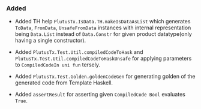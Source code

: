 ### Added

- Added TH help `PlutusTx.IsData.TH.makeIsDataAsList` which generates `ToData`, `FromData`, `UnsafeFromData` instances with internal representation being `Data.List` instead of `Data.Constr` for given product datatype(only having a single constructor).

- Added `PlutusTx.Test.Util.compiledCodeToHask` and `PlutusTx.Test.Util.compiledCodeToHaskUnsafe` for applying parameters to `CompiledCodeIn uni fun` tersely.

- Added `PlutusTx.Test.Golden.goldenCodeGen` for generating golden of the generated code from Template Haskell.

- Added `assertResult` for asserting given `CompiledCode Bool` evaluates `True`.

